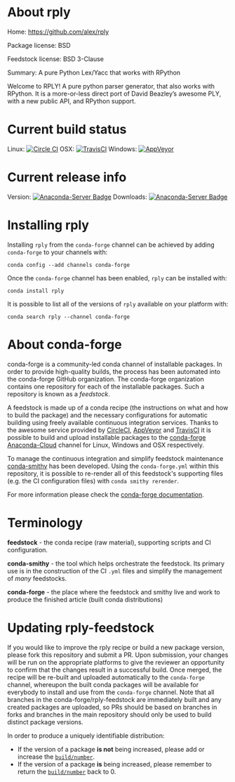 About rply
==========

Home: https://github.com/alex/rply

Package license: BSD

Feedstock license: BSD 3-Clause

Summary: A pure Python Lex/Yacc that works with RPython

Welcome to RPLY! A pure python parser generator, that
also works with RPython. It is a more-or-less direct port
of David Beazley’s awesome PLY, with a new public API, and RPython support.


Current build status
====================

Linux: [![Circle CI](https://circleci.com/gh/conda-forge/rply-feedstock.svg?style=shield)](https://circleci.com/gh/conda-forge/rply-feedstock)
OSX: [![TravisCI](https://travis-ci.org/conda-forge/rply-feedstock.svg?branch=master)](https://travis-ci.org/conda-forge/rply-feedstock)
Windows: [![AppVeyor](https://ci.appveyor.com/api/projects/status/github/conda-forge/rply-feedstock?svg=True)](https://ci.appveyor.com/project/conda-forge/rply-feedstock/branch/master)

Current release info
====================
Version: [![Anaconda-Server Badge](https://anaconda.org/conda-forge/rply/badges/version.svg)](https://anaconda.org/conda-forge/rply)
Downloads: [![Anaconda-Server Badge](https://anaconda.org/conda-forge/rply/badges/downloads.svg)](https://anaconda.org/conda-forge/rply)

Installing rply
===============

Installing `rply` from the `conda-forge` channel can be achieved by adding `conda-forge` to your channels with:

```
conda config --add channels conda-forge
```

Once the `conda-forge` channel has been enabled, `rply` can be installed with:

```
conda install rply
```

It is possible to list all of the versions of `rply` available on your platform with:

```
conda search rply --channel conda-forge
```


About conda-forge
=================

conda-forge is a community-led conda channel of installable packages.
In order to provide high-quality builds, the process has been automated into the
conda-forge GitHub organization. The conda-forge organization contains one repository
for each of the installable packages. Such a repository is known as a *feedstock*.

A feedstock is made up of a conda recipe (the instructions on what and how to build
the package) and the necessary configurations for automatic building using freely
available continuous integration services. Thanks to the awesome service provided by
[CircleCI](https://circleci.com/), [AppVeyor](http://www.appveyor.com/)
and [TravisCI](https://travis-ci.org/) it is possible to build and upload installable
packages to the [conda-forge](https://anaconda.org/conda-forge)
[Anaconda-Cloud](http://docs.anaconda.org/) channel for Linux, Windows and OSX respectively.

To manage the continuous integration and simplify feedstock maintenance
[conda-smithy](http://github.com/conda-forge/conda-smithy) has been developed.
Using the ``conda-forge.yml`` within this repository, it is possible to re-render all of
this feedstock's supporting files (e.g. the CI configuration files) with ``conda smithy rerender``.

For more information please check the [conda-forge documentation](https://conda-forge.org/docs/).

Terminology
===========

**feedstock** - the conda recipe (raw material), supporting scripts and CI configuration.

**conda-smithy** - the tool which helps orchestrate the feedstock.
                   Its primary use is in the construction of the CI ``.yml`` files
                   and simplify the management of *many* feedstocks.

**conda-forge** - the place where the feedstock and smithy live and work to
                  produce the finished article (built conda distributions)


Updating rply-feedstock
=======================

If you would like to improve the rply recipe or build a new
package version, please fork this repository and submit a PR. Upon submission,
your changes will be run on the appropriate platforms to give the reviewer an
opportunity to confirm that the changes result in a successful build. Once
merged, the recipe will be re-built and uploaded automatically to the
`conda-forge` channel, whereupon the built conda packages will be available for
everybody to install and use from the `conda-forge` channel.
Note that all branches in the conda-forge/rply-feedstock are
immediately built and any created packages are uploaded, so PRs should be based
on branches in forks and branches in the main repository should only be used to
build distinct package versions.

In order to produce a uniquely identifiable distribution:
 * If the version of a package **is not** being increased, please add or increase
   the [``build/number``](http://conda.pydata.org/docs/building/meta-yaml.html#build-number-and-string).
 * If the version of a package **is** being increased, please remember to return
   the [``build/number``](http://conda.pydata.org/docs/building/meta-yaml.html#build-number-and-string)
   back to 0.